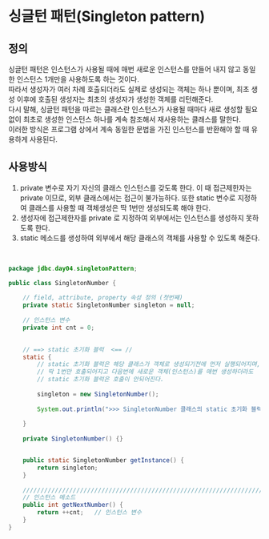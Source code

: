 # 싱글턴 패턴(Singleton pattern)

## 정의
싱글턴 패턴은 인스턴스가 사용될 때에 매번 새로운 인스턴스를 만들어 내지 않고 동일한 인스턴스 1개만을 사용하도록 하는 것이다.<br>
따라서 생성자가 여러 차례 호출되더라도 실제로 생성되는 객체는 하나 뿐이며, 최초 생성 이후에 호출된 생성자는 최초의 생성자가 생성한 객체를 리턴해준다.<br>
다시 말해, 싱글턴 패턴을 따르는 클래스란 인스턴스가 사용될 때마다 새로 생성할 필요 없이 최초로 생성한 인스턴스 하나를 계속 참조해서 재사용하는 클래스를 말한다.<br>
이러한 방식은 프로그램 상에서 계속 동일한 문법을 가진 인스턴스를 반환해야 할 때 유용하게 사용된다.


## 사용방식
1. private 변수로 자기 자신의 클래스 인스턴스를 갖도록 한다. 이 때 접근제한자는 private 이므로, 외부 클래스에서는 접근이 불가능하다. 또한 static 변수로 지정하여 클래스를 사용할 때 객체생성은 딱 1번만 생성되도록 해야 한다.
2. 생성자에 접근제한자를 private 로 지정하여 외부에서는 인스턴스를 생성하지 못하도록 한다.
3. static 메소드를 생성하여 외부에서 해당 클래스의 객체를 사용할 수 있도록 해준다.

<br>

```java
package jdbc.day04.singletonPattern;

public class SingletonNumber {
	
	// field, attribute, property 속성 정의 (첫번째)
	private static SingletonNumber singleton = null;
	
	// 인스턴스 변수
	private int cnt = 0;
	

	// ==> static 초기화 블럭  <== //
	static {
	    // static 초기화 블럭은 해당 클래스가 객체로 생성되기전에 먼저 실행되어지며,
	    // 딱 1번만 호출되어지고 다음번에 새로운 객체(인스턴스)를 매번 생성하더라도
	    // static 초기화 블럭은 호출이 안되어진다.
		
		singleton = new SingletonNumber();
		
		System.out.println(">>> SingletonNumber 클래스의 static 초기화 블럭 호출됨. <<<");
	
	}
	
	private SingletonNumber() {}


	public static SingletonNumber getInstance() {
		return singleton;
	}
	
	///////////////////////////////////////////////////////////////////////////////
	// 인스턴스 메소드
	public int getNextNumber() {
		return ++cnt;	// 인스턴스 변수
	}
}
```
